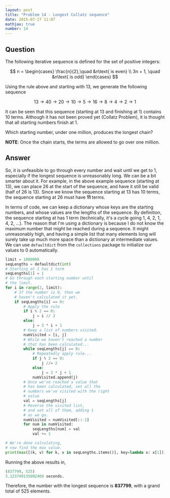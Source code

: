 ```yaml
---
layout: post
title: "Problem 14 - Longest Collatz sequence"
date: 2015-07-27 11:07
mathjax: true
number: 14
---
```


## Question

The following iterative sequence is defined for the set of positive integers:


$$
n = \begin{cases}
	\frac{n}{2},\quad &n\text{ is even}
	\\
	3n + 1, \quad &n\text{ is odd}
\end{cases}
$$


Using the rule above and starting with 13, we generate the following sequence


$$
13 \rightarrow 40 \rightarrow 20 \rightarrow 10 \rightarrow 5 \rightarrow 16 \rightarrow 8 \rightarrow 4 \rightarrow 2 \rightarrow 1
$$


It can be seen that this sequence (starting at 13 and finishing at 1) contains 10 terms. Although it has not been proved yet (Collatz Problem), it is thought that all starting numbers finish at 1.

Which starting number, under one million, produces the longest chain?

**NOTE**: Once the chain starts, the terms are allowed to go over one million.

## Answer

So, it is unfeasible to go through every number and wait until we get to 1, especially if the longest sequence is unreasonably long. We can be a bit smarter about it. For example, in the above example sequence (starting at 13), we can place 26 at the start of the sequence, and have it still be valid (half of 26 is 13). Since we know the sequence starting at 13 has 10 terms, the sequence starting at 26 must have **11** terms.

In terms of code, we can keep a dictionary whose keys are the starting numbers, and whose values are the lengths of the sequence. By definition, the sequence starting at has 1 term (technically, it's a cycle going 1, 4, 2, 1, 4, 2, ...). The reason that I'm using a dictionary is because I do not know the maximum number that might be reached during a sequence. It might unreasonably high, and having a simple list that many elements long will surely take up much more space than a dictionary at intermediate values. We can use `defaultdict` from the `collections` package to initialize our values to 0 automatically.

```python
limit = 1000000
seqLengths = defaultdict(int)
# Starting at 1 has 1 term
seqLengths[1] = 1
# Go through each starting number until
# the limit.
for i in range(2, limit):
    # If the number is 0, then we
    # haven't calculated it yet.
    if seqLengths[i] == 0:
        # Apply the rule
        if i % 2 == 0:
            j = i // 2
        else:
            j = 3 * i + 1
        # Keep a list of numbers visited.
        numVisited = [i, j]
        # While we haven't reached a number
        # that has been calculated...
        while seqLengths[j] == 0:
            # Repeatedly apply rule...
            if j % 2 == 0:
                j //= 2
            else:
                j = 3 * j + 1
            numVisited.append(j)
        # Once we've reached a value that
        # has been calculated, set all the
        # numbers we've visited with the right
        # value
        val = seqLengths[j]
        # Reverse the visited list,
        # and set all of them, adding 1
        # as we go.
        numVisited = numVisited[::-1]
        for num in numVisited:
            seqLengths[num] = val
            val += 1

# We're done calculating,
# now find the max value.
print(max([(k, v) for k, v in seqLengths.items()], key=lambda x: x[1]))
```

Running the above results in,

```python
(837799, 525)
3.123749135802469 seconds.
```

Therefore, the number with the longest sequence is **837799**, with a grand total of 525 elements.